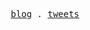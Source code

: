 <p align="center">
  <samp>
    <a href="https://blog.errorbaker.tw/posts/ruofan/">blog</a> .
    <a href="https://twitter.com/ruofanzzz">tweets</a> 
  </samp>
</p>





<!--
**ruofanwei/ruofanwei** is a ✨ _special_ ✨ repository because its `README.md` (this file) appears on your GitHub profile.

Here are some ideas to get you started:

- 🔭 I’m currently working on ...
- 🌱 I’m currently learning ...
- 👯 I’m looking to collaborate on ...
- 🤔 I’m looking for help with ...
- 💬 Ask me about ...
- 📫 How to reach me: ...
- 😄 Pronouns: ...
- ⚡ Fun fact: ...
-->
